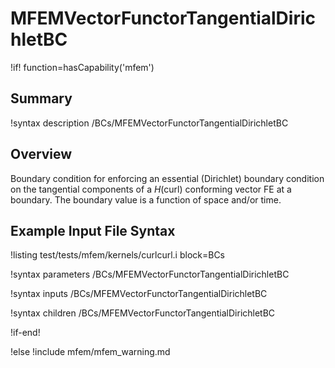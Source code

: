 # MFEMVectorFunctorTangentialDirichletBC

!if! function=hasCapability('mfem')

## Summary

!syntax description /BCs/MFEMVectorFunctorTangentialDirichletBC

## Overview

Boundary condition for enforcing an essential (Dirichlet) boundary condition on the tangential
components of a $H(\mathrm{curl})$ conforming vector FE at a boundary. The boundary value is
a function of space and/or time.

## Example Input File Syntax

!listing test/tests/mfem/kernels/curlcurl.i block=BCs

!syntax parameters /BCs/MFEMVectorFunctorTangentialDirichletBC

!syntax inputs /BCs/MFEMVectorFunctorTangentialDirichletBC

!syntax children /BCs/MFEMVectorFunctorTangentialDirichletBC

!if-end!

!else
!include mfem/mfem_warning.md
